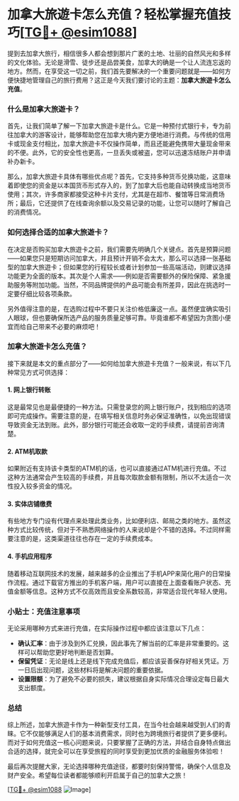 # 加拿大旅遊卡怎么充值？轻松掌握充值技巧[[TG💪+ @esim1088](https://t.me/s/esim1088)]

提到去加拿大旅行，相信很多人都会想到那片广袤的土地、壮丽的自然风光和多样的文化体验。无论是滑雪、徒步还是品尝美食，加拿大的确是一个让人流连忘返的地方。然而，在享受这一切之前，我们首先要解决的一个重要问题就是——如何方便快捷地管理自己的旅行费用？这正是今天我们要讨论的主题：**加拿大旅遊卡怎么充值**。

### 什么是加拿大旅遊卡？

首先，让我们简单了解一下加拿大旅遊卡是什么。它是一种预付式银行卡，专为前往加拿大的游客设计，能够帮助您在加拿大境内更方便地进行消费。与传统的信用卡或现金支付相比，加拿大旅遊卡不仅操作简单，而且还能避免携带大量现金带来的不便。此外，它的安全性也更高，一旦丢失或被盗，您可以迅速冻结账户并申请补办新卡。

那么，加拿大旅遊卡具体有哪些优点呢？首先，它支持多种货币兑换功能，这意味着即使您的资金是以本国货币形式存入的，到了加拿大后也能自动转换成当地货币使用；其次，许多商家都接受这种卡片支付，尤其是在超市、餐馆等日常消费场所；最后，它还提供了在线查询余额以及交易记录的功能，让您可以随时了解自己的消费情况。

### 如何选择合适的加拿大旅遊卡？

在决定是否购买加拿大旅遊卡之前，我们需要先明确几个关键点。首先是预算问题——如果您只是短期访问加拿大，并且预计开销不会太大，那么可以选择一张基础型的加拿大旅遊卡；但如果您的行程较长或者计划参加一些高端活动，则建议选择功能更为全面的版本。其次是个人需求——例如是否需要额外的保险保障、紧急援助服务等附加功能。当然，不同品牌提供的产品可能会有所差异，因此在挑选时一定要仔细比较各项条款。

另外值得注意的是，在选购过程中不要只关注价格低廉这一点。虽然便宜确实吸引人眼球，但也要确保所选产品的服务质量足够可靠。毕竟谁都不希望因为贪图小便宜而给自己带来不必要的麻烦吧！

### 加拿大旅遊卡怎么充值？

接下来就是本文的重点部分了——如何给加拿大旅遊卡充值？一般来说，有以下几种常见方式可供选择：

#### 1. 网上银行转账
这是最常见也是最便捷的一种方法。只需登录您的网上银行账户，找到相应的选项即可完成操作。需要注意的是，在填写相关信息时务必保证准确性，以免出现错误导致资金无法到账。此外，部分银行可能还会收取一定的手续费，请提前咨询清楚。

#### 2. ATM机取款
如果附近有支持该卡类型的ATM机的话，也可以直接通过ATM机进行充值。不过这种方法通常会产生较高的手续费，并且每次取款金额有限制，所以不太适合一次性投入较多资金的情况。

#### 3. 实体店铺缴费
有些地方专门设有代理点来处理此类业务，比如便利店、邮局之类的地方。虽然这种方式比较传统，但对于不熟悉网络操作的人来说却是个不错的选择。不过同样需要注意的是，这类渠道往往也存在一定的手续费成本。

#### 4. 手机应用程序
随着移动互联网技术的发展，越来越多的企业推出了手机APP来简化用户的日常操作流程。通过下载官方推出的手机客户端，用户可以直接在上面查看账户状态、充值金额等信息。这种方式不仅高效而且安全系数较高，非常适合现代年轻人使用。

### 小贴士：充值注意事项

无论采用哪种方式来进行充值，在实际操作过程中都应该注意以下几点：

- **确认汇率**：由于涉及到外汇兑换，因此事先了解当前的汇率是非常重要的。这样可以帮助您更好地判断是否划算。
- **保留凭证**：无论是线上还是线下完成充值后，都应该妥善保存好相关凭证。万一日后出现问题，这些材料将是解决问题的重要依据。
- **设置限额**：为了避免不必要的损失，建议根据自身实际情况合理设定每日最大支出额度。

### 总结

综上所述，加拿大旅遊卡作为一种新型支付工具，在当今社会越来越受到人们的青睐。它不仅能够满足人们的基本消费需求，同时也为跨境旅行者提供了更多便利。而对于如何充值这一核心问题来说，只要掌握了正确的方法，并结合自身特点做出合适的选择，就完全可以在享受旅程的同时享受到更加优质的金融服务体验啦！

最后再次提醒大家，无论选择哪种充值途径，都要时刻保持警惕，确保个人信息及财产安全。希望每位读者都能够顺利开启属于自己的加拿大之旅！

[[TG💪+ @esim1088](https://t.me/s/esim1088) ![Image](https://i.postimg.cc/4NQfJmqS/Snipaste-2025-05-13-00-14-12.png)]
